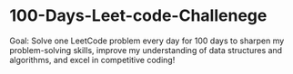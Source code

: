 # 100-Days-Leet-code-Challenege
Goal: Solve one LeetCode problem every day for 100 days to sharpen my problem-solving skills, improve my understanding of data structures and algorithms, and excel in competitive coding!
